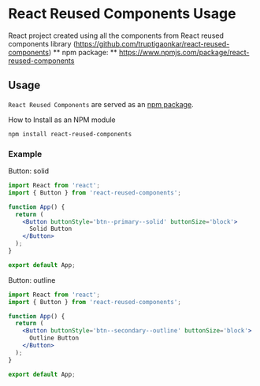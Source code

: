 # React Reused Components Usage

React project created using all the components from React reused components library (https://github.com/truptigaonkar/react-reused-components) 
** npm package: ** https://www.npmjs.com/package/react-reused-components

## Usage

`React Reused Components` are served as an [npm package](https://www.npmjs.com/package/react-reused-components).

How to Install as an NPM module

```
npm install react-reused-components
```

### Example

Button: solid

```jsx
import React from 'react';
import { Button } from 'react-reused-components';

function App() {
  return (
    <Button buttonStyle='btn--primary--solid' buttonSize='block'>
      Solid Button
    </Button>
  );
}

export default App;
```

Button: outline

```jsx
import React from 'react';
import { Button } from 'react-reused-components';

function App() {
  return (
    <Button buttonStyle='btn--secondary--outline' buttonSize='block'>
      Outline Button
    </Button>
  );
}

export default App;
```
